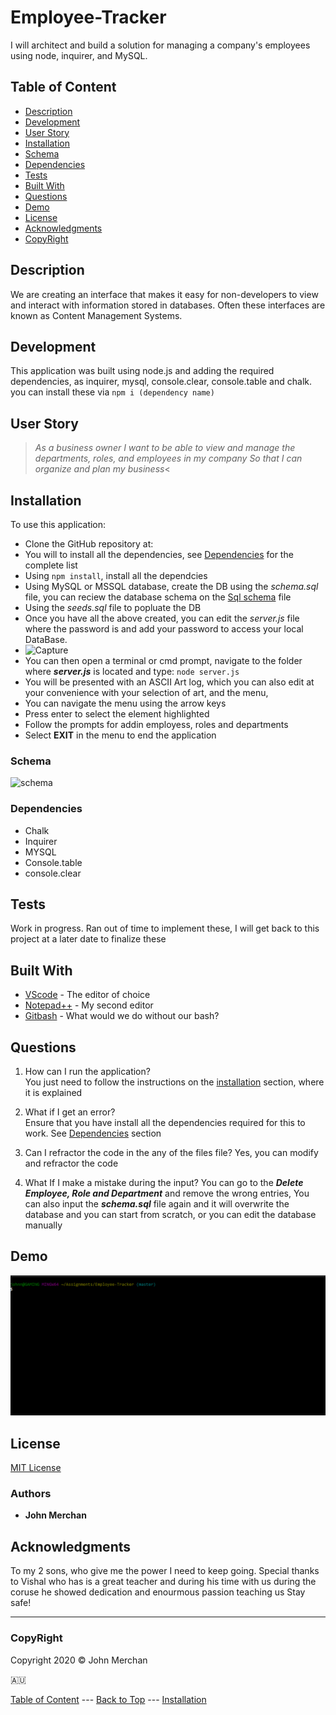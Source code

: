 # Employee-Tracker

I will architect and build a solution for managing a company's employees using node, inquirer, and MySQL.

## Table of Content

- [Description](#description)
- [Development](#development)
- [User Story](#user-story)
- [Installation](#installation)
- [Schema](#schema)
- [Dependencies](#dependencies)
- [Tests](#tests)
- [Built With](#built-with)
- [Questions](#questions)
- [Demo](#demo)
- [License](#license)
- [Acknowledgments](#acknowledgments)
- [CopyRight](#copyright)

## Description

We are creating an interface that makes it easy for non-developers to view and interact with information stored in databases. Often these interfaces are known as Content Management Systems.

## Development

This application was built using node.js and adding the required dependencies, as inquirer, mysql, console.clear, console.table and chalk. you can install these via ``npm i (dependency name)``

## User Story

>_As a business owner
I want to be able to view and manage the departments, roles, and employees in my company
So that I can organize and plan my business_<

## Installation

To use this application:

- Clone the GitHub repository at:
- You will to install all the dependencies, see [Dependencies](#dependencies) for the complete list
- Using ```npm install```, install all the dependcies
- Using MySQL or MSSQL database, create the DB using the _schema.sql_ file, you can reciew the database schema on the [Sql schema](#schema) file
- Using the _seeds.sql_ file to popluate the DB
- Once you have all the above created, you can edit the _server.js_ file where the password is and add your password to access your local DataBase.
- ![Capture](https://user-images.githubusercontent.com/54227198/81936270-531c0600-9635-11ea-8066-dddf1c26dc09.JPG)
- You can then open a terminal or cmd prompt, navigate to the folder where **_server.js_** is located and type: ``node server.js``
- You will be presented with an ASCII Art log, which you can also edit at your convenience with your selection of art, and the menu,
- You can navigate the menu using the arrow keys
- Press enter to select the element highlighted
- Follow the prompts for addin employess, roles and departments
- Select **EXIT** in the menu to end the application

### Schema

<img width="736" alt="schema" src="https://user-images.githubusercontent.com/54227198/81936268-51524280-9635-11ea-9977-82380307b7b2.png">

### Dependencies

- Chalk
- Inquirer
- MYSQL
- Console.table
- console.clear

## Tests

Work in progress. Ran out of time to implement these, I will get back to this project at a later date to finalize these

## Built With

- [VScode](https://code.visualstudio.com/) - The editor of choice
- [Notepad++](https://notepad-plus-plus.org/) - My second editor
- [Gitbash](https://gitforwindows.org/) - What would we do without our bash?

## Questions

1. How can I run the application?  
You just need to follow the instructions on the [installation](#installation) section, where it is explained

2. What if I get an error?  
Ensure that you have install all the dependencies required for this to work. See [Dependencies](#dependencies) section

3. Can I refractor the code in the any of the files file?
Yes, you can modify and refractor the code

4. What If I make a mistake during the input?
You can go to the **_Delete Employee, Role and Department_** and remove the wrong entries, You can also input the **_schema.sql_** file again and it will overwrite the database and you can start from scratch, or you can edit the database manually

## Demo

![Demo](./assets/demo.gif)

## License

[MIT License](./LICENSE)

### Authors

- **John Merchan**

## Acknowledgments

To my 2 sons, who give me the power I need to keep going.
Special thanks to Vishal who has is a great teacher and during his time with us during the coruse he showed dedication and enourmous passion teaching us
Stay safe!

***

### CopyRight

Copyright 2020 &copy; John Merchan

:australia:

[Table of Content](#Table-of-Content) --- [Back to Top](#Employee-Tracker) --- [Installation](#Installation)